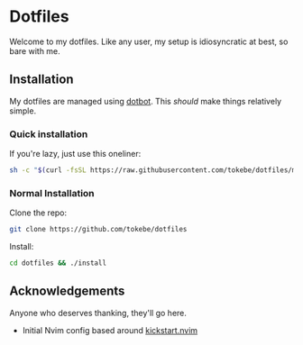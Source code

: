 # Dotfiles

Welcome to my dotfiles. Like any user, my setup is idiosyncratic at best, so bare with me.

## Installation

My dotfiles are managed using [dotbot](https://github.com/anishathalye/dotbot). This *should* make things relatively simple.

### Quick installation

If you're lazy, just use this oneliner:

```bash
sh -c "$(curl -fsSL https://raw.githubusercontent.com/tokebe/dotfiles/main/quick)"
```

### Normal Installation

Clone the repo:

```bash
git clone https://github.com/tokebe/dotfiles
```

Install:

```bash
cd dotfiles && ./install
```

## Acknowledgements

Anyone who deserves thanking, they'll go here.

- Initial Nvim config based around [kickstart.nvim](https://github.com/nvim-lua/kickstart.nvim)
